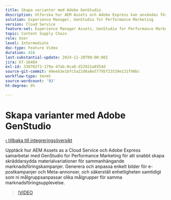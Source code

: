 ```yaml
---
title: Skapa varianter med Adobe GenStudio
description: Utforska hur AEM Assets och Adobe Express kan användas för att skapa varianter av mediefiler som kan användas i e-post- och metaannonser som används för att marknadsföra samma marknadsföringsupplevelse.
solution: Experience Manager, GenStudio for Performance Marketing
version: Cloud Service
feature-set: Experience Manager Assets, GenStudio for Performance Marketing
topic: Content Supply Chain
role: User
level: Intermediate
doc-type: Feature Video
duration: 416
last-substantial-update: 2024-11-20T00:00:00Z
jira: KT-16484
exl-id: 338762f2-179a-47ab-8ca8-d22921a0354d
source-git-commit: 49eeb3e1bfc5a22d8a8e57795f23539e131f98bc
workflow-type: tm+mt
source-wordcount: '93'
ht-degree: 0%

---
```


# Skapa varianter med Adobe GenStudio

[‹ tillbaka till integreringsöversikt](../../overview.md)

Upptäck hur AEM Assets as a Cloud Service och Adobe Express samarbetar med GenStudio for Performance Marketing för att snabbt skapa skräddarsydda materialvariationer för sammanhängande marknadsföringskampanjer. Generera och anpassa enkelt bilder för e-postkampanjer och Meta-annonser, och säkerställ enhetligheten samtidigt som ni målgruppsanpassar olika målgrupper för samma marknadsföringsupplevelse.

>[!VIDEO](https://video.tv.adobe.com/v/3439266/?learn=on)
